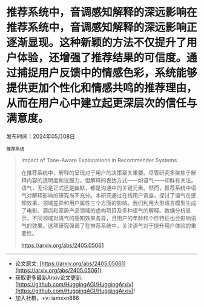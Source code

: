 # 推荐系统中，音调感知解释的深远影响在推荐系统中，音调感知解释的深远影响正逐渐显现。这种新颖的方法不仅提升了用户体验，还增强了推荐结果的可信度。通过捕捉用户反馈中的情感色彩，系统能够提供更加个性化和情感共鸣的推荐理由，从而在用户心中建立起更深层次的信任与满意度。
发布时间：2024年05月08日

`推荐系统`
> Impact of Tone-Aware Explanations in Recommender Systems
>
> 在推荐系统中，解释的呈现对于用户的决策至关重要。尽管研究多聚焦于解释内容的透明度和说服力，但解释的表达方式——如语气——却鲜有关注。语气，无论是正式还是幽默，都是沟通中的关键元素。然而，推荐系统中语气对解释影响的研究尚不充分。本研究通过在线用户调查，探讨了语气在感知效果、领域差异和用户属性三个方面的影响。我们利用大型语言模型生成了电影、酒店和家居产品领域的虚构项目及多种语气的解释。数据分析显示，不同领域对语气的感知效果各异，且用户的年龄和个性特征也会影响语气的效果。这项研究强调了在推荐系统中，关注语气对于提升用户体验的重要性。
>
> https://arxiv.org/abs/2405.05061


<hr />

- 论文原文: [https://arxiv.org/abs/2405.05061](https://arxiv.org/abs/2405.05061)
- 获取更多最新Arxiv论文更新: [https://github.com/HuggingAGI/HuggingArxiv](https://github.com/HuggingAGI/HuggingArxiv)!
- 加入社群，+v: iamxxn886